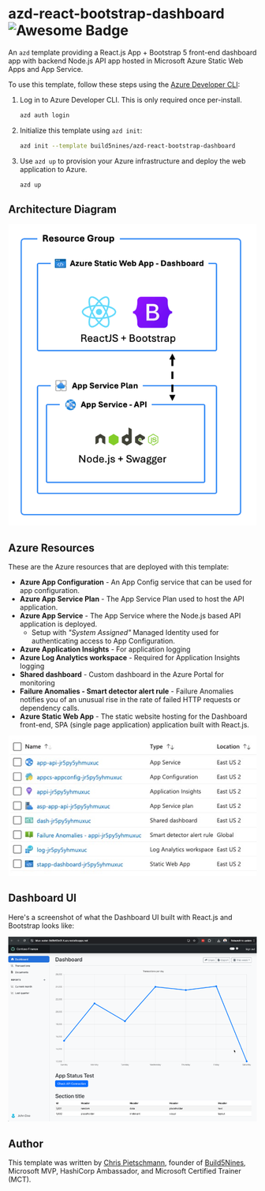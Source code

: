 # azd-react-bootstrap-dashboard ![Awesome Badge](https://awesome.re/badge-flat2.svg)

An `azd` template providing a React.js App + Bootstrap 5 front-end dashboard app with backend Node.js API app hosted in Microsoft Azure Static Web Apps and App Service.

To use this template, follow these steps using the [Azure Developer CLI](https://learn.microsoft.com/azure/developer/azure-developer-cli/overview):

1. Log in to Azure Developer CLI. This is only required once per-install.

    ```bash
    azd auth login
    ```

2. Initialize this template using `azd init`:

    ```bash
    azd init --template build5nines/azd-react-bootstrap-dashboard
    ```

3. Use `azd up` to provision your Azure infrastructure and deploy the web application to Azure.

    ```bash
    azd up
    ```

## Architecture Diagram

![Diagram of Azure Resources provisioned with this template](assets/build5nines-azd-react-bootstrap-dashboard.png)

## Azure Resources

These are the Azure resources that are deployed with this template:

- **Azure App Configuration** - An App Config service that can be used for app configuration.
- **Azure App Service Plan** - The App Service Plan used to host the API application.
- **Azure App Service** - The App Service where the Node.js based API application is deployed.
    - Setup with _"System Assigned"_ Managed Identity used for authenticating access to App Configuration.
- **Azure Application Insights** - For application logging
- **Azure Log Analytics workspace** - Required for Application Insights logging
- **Shared dashboard** - Custom dashboard in the Azure Portal for monitoring
- **Failure Anomalies - Smart detector alert rule** - Failure Anomalies notifies you of an unusual rise in the rate of failed HTTP requests or dependency calls.
- **Azure Static Web App** - The static website hosting for the Dashboard front-end, SPA (single page application) application built with React.js.

![Azure Portal screenshot with list of Azure resources deployed with this template](assets/azure-portal-resources-screenshot.jpg)

## Dashboard UI

Here's a screenshot of what the Dashboard UI built with React.js and Bootstrap looks like:

![Dashboard screenshot](assets/dashboard-screenshot.png)

## Author

This template was written by [Chris Pietschmann](https://pietschsoft.com), founder of [Build5Nines](https://build5nines.com), Microsoft MVP, HashiCorp Ambassador, and Microsoft Certified Trainer (MCT).
